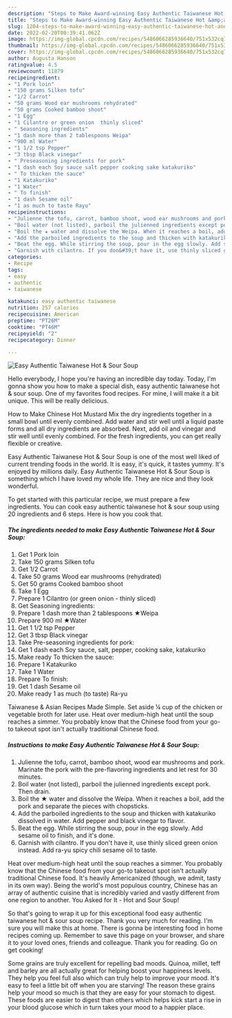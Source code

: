 ```yaml
---
description: "Steps to Make Award-winning Easy Authentic Taiwanese Hot &amp;amp; Sour Soup"
title: "Steps to Make Award-winning Easy Authentic Taiwanese Hot &amp;amp; Sour Soup"
slug: 1204-steps-to-make-award-winning-easy-authentic-taiwanese-hot-and-amp-sour-soup
date: 2022-02-20T00:39:41.062Z
image: https://img-global.cpcdn.com/recipes/5486066285936640/751x532cq70/easy-authentic-taiwanese-hot-sour-soup-recipe-main-photo.jpg
thumbnail: https://img-global.cpcdn.com/recipes/5486066285936640/751x532cq70/easy-authentic-taiwanese-hot-sour-soup-recipe-main-photo.jpg
cover: https://img-global.cpcdn.com/recipes/5486066285936640/751x532cq70/easy-authentic-taiwanese-hot-sour-soup-recipe-main-photo.jpg
author: Augusta Hanson
ratingvalue: 4.5
reviewcount: 11879
recipeingredient:
- "1 Pork loin"
- "150 grams Silken tofu"
- "1/2 Carrot"
- "50 grams Wood ear mushrooms rehydrated"
- "50 grams Cooked bamboo shoot"
- "1 Egg"
- "1 Cilantro or green onion  thinly sliced"
- " Seasoning ingredients"
- "1 dash more than 2 tablespoons Weipa"
- "900 ml Water"
- "1 1/2 tsp Pepper"
- "3 tbsp Black vinegar"
- " Preseasoning ingredients for pork"
- "1 dash each Soy sauce salt pepper cooking sake katakuriko"
- " To thicken the sauce"
- "1 Katakuriko"
- "1 Water"
- " To finish"
- "1 dash Sesame oil"
- "1 as much to taste Rayu"
recipeinstructions:
- "Julienne the tofu, carrot, bamboo shoot, wood ear mushrooms and pork. Marinate the pork with the pre-flavoring ingredients and let rest for 30 minutes."
- "Boil water (not listed), parboil the julienned ingredients except pork. Then drain."
- "Boil the ★ water and dissolve the Weipa. When it reaches a boil, add the pork and separate the pieces with chopsticks."
- "Add the parboiled ingredients to the soup and thicken with katakuriko dissolved in water. Add pepper and black vinegar to flavor."
- "Beat the egg. While stirring the soup, pour in the egg slowly. Add sesame oil to finish, and it&#39;s done."
- "Garnish with cilantro. If you don&#39;t have it, use thinly sliced green onion instead. Add ra-yu spicy chili sesame oil to taste."
categories:
- Recipe
tags:
- easy
- authentic
- taiwanese

katakunci: easy authentic taiwanese 
nutrition: 257 calories
recipecuisine: American
preptime: "PT26M"
cooktime: "PT46M"
recipeyield: "2"
recipecategory: Dinner

---
```



![Easy Authentic Taiwanese Hot &amp; Sour Soup](https://img-global.cpcdn.com/recipes/5486066285936640/751x532cq70/easy-authentic-taiwanese-hot-sour-soup-recipe-main-photo.jpg)

Hello everybody, I hope you're having an incredible day today. Today, I'm gonna show you how to make a special dish, easy authentic taiwanese hot &amp; sour soup. One of my favorites food recipes. For mine, I will make it a bit unique. This will be really delicious.

How to Make Chinese Hot Mustard Mix the dry ingredients together in a small bowl until evenly combined. Add water and stir well until a liquid paste forms and all dry ingredients are absorbed. Next, add oil and vinegar and stir well until evenly combined. For the fresh ingredients, you can get really flexible or creative.

Easy Authentic Taiwanese Hot &amp; Sour Soup is one of the most well liked of current trending foods in the world. It is easy, it's quick, it tastes yummy. It's enjoyed by millions daily. Easy Authentic Taiwanese Hot &amp; Sour Soup is something which I have loved my whole life. They are nice and they look wonderful.


To get started with this particular recipe, we must prepare a few ingredients. You can cook easy authentic taiwanese hot &amp; sour soup using 20 ingredients and 6 steps. Here is how you cook that.

<!--inarticleads1-->

##### The ingredients needed to make Easy Authentic Taiwanese Hot &amp; Sour Soup:

1. Get 1 Pork loin
1. Take 150 grams Silken tofu
1. Get 1/2 Carrot
1. Take 50 grams Wood ear mushrooms (rehydrated)
1. Get 50 grams Cooked bamboo shoot
1. Take 1 Egg
1. Prepare 1 Cilantro (or green onion - thinly sliced)
1. Get  Seasoning ingredients:
1. Prepare 1 dash more than 2 tablespoons ★Weipa
1. Prepare 900 ml ★Water
1. Get 1 1/2 tsp Pepper
1. Get 3 tbsp Black vinegar
1. Take  Pre-seasoning ingredients for pork:
1. Get 1 dash each Soy sauce, salt, pepper, cooking sake, katakuriko
1. Make ready  To thicken the sauce:
1. Prepare 1 Katakuriko
1. Take 1 Water
1. Prepare  To finish:
1. Get 1 dash Sesame oil
1. Make ready 1 as much (to taste) Ra-yu


Taiwanese &amp; Asian Recipes Made Simple. Set aside ¼ cup of the chicken or vegetable broth for later use. Heat over medium-high heat until the soup reaches a simmer. You probably know that the Chinese food from your go-to takeout spot isn&#39;t actually traditional Chinese food. 

<!--inarticleads2-->

##### Instructions to make Easy Authentic Taiwanese Hot &amp; Sour Soup:

1. Julienne the tofu, carrot, bamboo shoot, wood ear mushrooms and pork. Marinate the pork with the pre-flavoring ingredients and let rest for 30 minutes.
1. Boil water (not listed), parboil the julienned ingredients except pork. Then drain.
1. Boil the ★ water and dissolve the Weipa. When it reaches a boil, add the pork and separate the pieces with chopsticks.
1. Add the parboiled ingredients to the soup and thicken with katakuriko dissolved in water. Add pepper and black vinegar to flavor.
1. Beat the egg. While stirring the soup, pour in the egg slowly. Add sesame oil to finish, and it&#39;s done.
1. Garnish with cilantro. If you don&#39;t have it, use thinly sliced green onion instead. Add ra-yu spicy chili sesame oil to taste.


Heat over medium-high heat until the soup reaches a simmer. You probably know that the Chinese food from your go-to takeout spot isn&#39;t actually traditional Chinese food. It&#39;s heavily Americanized (though, we admit, tasty in its own way). Being the world&#39;s most populous country, Chinese has an array of authentic cuisine that is incredibly varied and vastly different from one region to another. You Asked for It - Hot and Sour Soup! 

So that's going to wrap it up for this exceptional food easy authentic taiwanese hot &amp; sour soup recipe. Thank you very much for reading. I'm sure you will make this at home. There is gonna be interesting food in home recipes coming up. Remember to save this page on your browser, and share it to your loved ones, friends and colleague. Thank you for reading. Go on get cooking!

Some grains are truly excellent for repelling bad moods. Quinoa, millet, teff and barley are all actually great for helping boost your happiness levels. They help you feel full also which can truly help to improve your mood. It's easy to feel a little bit off when you are starving! The reason these grains help your mood so much is that they are easy for your stomach to digest. These foods are easier to digest than others which helps kick start a rise in your blood glucose which in turn takes your mood to a happier place.
